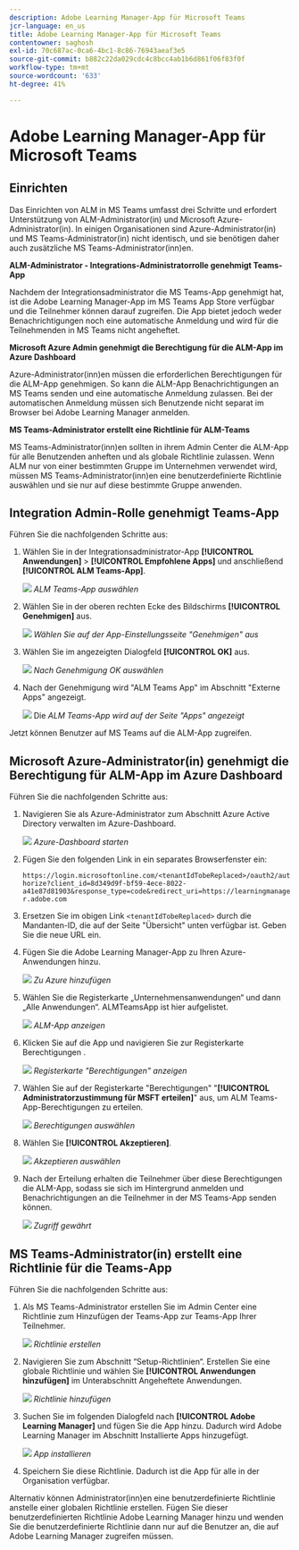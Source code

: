 ```yaml
---
description: Adobe Learning Manager-App für Microsoft Teams
jcr-language: en_us
title: Adobe Learning Manager-App für Microsoft Teams
contentowner: saghosh
exl-id: 70c687ac-0ca6-4bc1-8c86-76943aeaf3e5
source-git-commit: b882c22da029cdc4c8bcc4ab1b6d861f06f83f0f
workflow-type: tm+mt
source-wordcount: '633'
ht-degree: 41%

---
```


# Adobe Learning Manager-App für Microsoft Teams

## Einrichten

Das Einrichten von ALM in MS Teams umfasst drei Schritte und erfordert Unterstützung von ALM-Administrator(in) und Microsoft Azure-Administrator(in). In einigen Organisationen sind Azure-Administrator(in) und MS Teams-Administrator(in) nicht identisch, und sie benötigen daher auch zusätzliche MS Teams-Administrator(inn)en.

**ALM-Administrator - Integrations-Administratorrolle genehmigt Teams-App**

Nachdem der Integrationsadministrator die MS Teams-App genehmigt hat, ist die Adobe Learning Manager-App im MS Teams App Store verfügbar und die Teilnehmer können darauf zugreifen. Die App bietet jedoch weder Benachrichtigungen noch eine automatische Anmeldung und wird für die Teilnehmenden in MS Teams nicht angeheftet.

**Microsoft Azure Admin genehmigt die Berechtigung für die ALM-App im Azure Dashboard**

Azure-Administrator(inn)en müssen die erforderlichen Berechtigungen für die ALM-App genehmigen. So kann die ALM-App Benachrichtigungen an MS Teams senden und eine automatische Anmeldung zulassen. Bei der automatischen Anmeldung müssen sich Benutzende nicht separat im Browser bei Adobe Learning Manager anmelden.

**MS Teams-Administrator erstellt eine Richtlinie für ALM-Teams**

MS Teams-Administrator(inn)en sollten in ihrem Admin Center die ALM-App für alle Benutzenden anheften und als globale Richtlinie zulassen. Wenn ALM nur von einer bestimmten Gruppe im Unternehmen verwendet wird, müssen MS Teams-Administrator(inn)en eine benutzerdefinierte Richtlinie auswählen und sie nur auf diese bestimmte Gruppe anwenden.

## Integration Admin-Rolle genehmigt Teams-App

Führen Sie die nachfolgenden Schritte aus:

1. Wählen Sie in der Integrationsadministrator-App **[!UICONTROL Anwendungen]** > **[!UICONTROL Empfohlene Apps]** und anschließend **[!UICONTROL ALM Teams-App]**.

   ![](assets/featuredapps.jpg)
   *ALM Teams-App auswählen*

1. Wählen Sie in der oberen rechten Ecke des Bildschirms **[!UICONTROL Genehmigen]** aus.

   ![](assets/integration_admin_approval_form.jpg)
   *Wählen Sie auf der App-Einstellungsseite &quot;Genehmigen&quot; aus*

1. Wählen Sie im angezeigten Dialogfeld **[!UICONTROL OK]** aus.

   ![](assets/integration_admin_approved_dialog_box.jpg)
   *Nach Genehmigung OK auswählen*

1. Nach der Genehmigung wird &quot;ALM Teams App&quot; im Abschnitt &quot;Externe Apps&quot; angezeigt.

   ![](assets/integration_admin_external_apps.jpg)
   Die *ALM Teams-App wird auf der Seite &quot;Apps&quot; angezeigt*

Jetzt können Benutzer auf MS Teams auf die ALM-App zugreifen.

## Microsoft Azure-Administrator(in) genehmigt die Berechtigung für ALM-App im Azure Dashboard

Führen Sie die nachfolgenden Schritte aus:

1. Navigieren Sie als Azure-Administrator zum Abschnitt Azure Active Directory verwalten im Azure-Dashboard.

   ![](assets/microsoft_azure.jpg)
   *Azure-Dashboard starten*

1. Fügen Sie den folgenden Link in ein separates Browserfenster ein:

   `https://login.microsoftonline.com/<tenantIdTobeReplaced>/oauth2/authorize?client_id=8d349d9f-bf59-4ece-8022-a41e87d81903&response_type=code&redirect_uri=https://learningmanager.adobe.com`

1. Ersetzen Sie im obigen Link `<tenantIdTobeReplaced>` durch die Mandanten-ID, die auf der Seite &quot;Übersicht&quot; unten verfügbar ist. Geben Sie die neue URL ein.

1. Fügen Sie die Adobe Learning Manager-App zu Ihren Azure-Anwendungen hinzu.

   ![](assets/microsoft_azure_dashboard.jpg)
   *Zu Azure hinzufügen*

1. Wählen Sie die Registerkarte „Unternehmensanwendungen“ und dann „Alle Anwendungen“. ALMTeamsApp ist hier aufgelistet.

   ![](assets/microsoft_azure_enterprise_applications.jpg)
   *ALM-App anzeigen*

1. Klicken Sie auf die App und navigieren Sie zur Registerkarte Berechtigungen .

   ![](assets/microsoft_azure_ALMTeamsNonProdApp.jpg)
   *Registerkarte &quot;Berechtigungen&quot; anzeigen*

1. Wählen Sie auf der Registerkarte &quot;Berechtigungen&quot; &quot;**[!UICONTROL Administratorzustimmung für MSFT erteilen]**&quot; aus, um ALM Teams-App-Berechtigungen zu erteilen.

   ![](assets/microsoft_azure_ALMTeamsNonProdApp_permissions.jpg)
   *Berechtigungen auswählen*

1. Wählen Sie **[!UICONTROL Akzeptieren]**.

   ![](assets/microsoft_azure_ALMTeamsNonProdApp_permission_request.jpg)
   *Akzeptieren auswählen*

1. Nach der Erteilung erhalten die Teilnehmer über diese Berechtigungen die ALM-App, sodass sie sich im Hintergrund anmelden und Benachrichtigungen an die Teilnehmer in der MS Teams-App senden können.

   ![](assets/microsoft_azure_ALMTeamsNonProdApp_permission_request_granted.jpg)
   *Zugriff gewährt*

## MS Teams-Administrator(in) erstellt eine Richtlinie für die Teams-App

Führen Sie die nachfolgenden Schritte aus:

1. Als MS Teams-Administrator erstellen Sie im Admin Center eine Richtlinie zum Hinzufügen der Teams-App zur Teams-App Ihrer Teilnehmer.

   ![](assets/microsoft_teams_admin_center.png)
   *Richtlinie erstellen*

1. Navigieren Sie zum Abschnitt “Setup-Richtlinien“. Erstellen Sie eine globale Richtlinie und wählen Sie **[!UICONTROL Anwendungen hinzufügen]** im Unterabschnitt Angeheftete Anwendungen.

   ![](assets/microsoft_teams_admin_center_add_installed_apps.png)
   *Richtlinie hinzufügen*

1. Suchen Sie im folgenden Dialogfeld nach **[!UICONTROL Adobe Learning Manager]** und fügen Sie die App hinzu. Dadurch wird Adobe Learning Manager im Abschnitt Installierte Apps hinzugefügt.

   ![](assets/microsoft_teams_admin_center_installed_apps.png)
   *App installieren*

1. Speichern Sie diese Richtlinie. Dadurch ist die App für alle in der Organisation verfügbar.

Alternativ können Administrator(inn)en eine benutzerdefinierte Richtlinie anstelle einer globalen Richtlinie erstellen. Fügen Sie dieser benutzerdefinierten Richtlinie Adobe Learning Manager hinzu und wenden Sie die benutzerdefinierte Richtlinie dann nur auf die Benutzer an, die auf Adobe Learning Manager zugreifen müssen.
